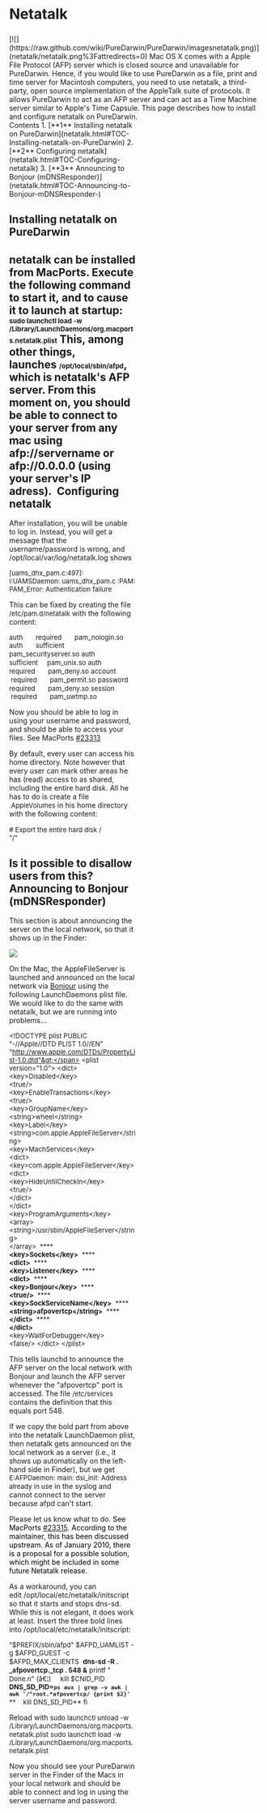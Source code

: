 Netatalk
========

<div style="display:inline;float:right;margin-top:5px;margin-right:10px;margin-bottom:5px;margin-left:10px">
[![](https://raw.github.com/wiki/PureDarwin/PureDarwin/imagesnetatalk.png)](netatalk/netatalk.png%3Fattredirects=0)
Mac OS X comes with a Apple File Protocol (AFP) server which is closed source and unavailable for PureDarwin. Hence, if you would like to use PureDarwin as a file, print and time server for Macintosh computers, you need to use netatalk, a third-party, open source implementation of the AppleTalk suite of protocols. It allows PureDarwin to act as an AFP server and can act as a Time Machine server similar to Apple's Time Capsule. This page describes how to install and configure netatalk on PureDarwin.

<div class="sites-embed-align-left-wrapping-off">
<div class="sites-embed-border-off sites-embed" style="width:250px;">
<div class="sites-embed-content sites-embed-type-toc">
<div class="goog-toc sites-embed-toc-maxdepth-6">
Contents
1.  [**1** Installing netatalk on PureDarwin](netatalk.html#TOC-Installing-netatalk-on-PureDarwin)
2.  [**2** Configuring netatalk](netatalk.html#TOC-Configuring-netatalk)
3.  [**3** Announcing to Bonjour (mDNSResponder)](netatalk.html#TOC-Announcing-to-Bonjour-mDNSResponder-)

Installing netatalk on PureDarwin
---------------------------------
netatalk can be installed from MacPorts. Execute the following command to start it, and to cause it to launch at startup:
<span style="font-size:small">sudo launchctl load -w /Library/LaunchDaemons/org.macports.netatalk.plist</span>
This, among other things, launches <span style="font-size:small">/opt/local/sbin/afpd</span>, which is netatalk's AFP server.
From this moment on, you should be able to connect to your server from any mac using afp://servername or afp://0.0.0.0 (using your server's IP adress). 
Configuring netatalk
--------------------
After installation, you will be unable to log in. Instead, you will get a message that the username/password is wrong, and /opt/local/var/log/netatalk.log shows 

<span style="font-size:small">[uams_dhx_pam.c:497]: I:UAMSDaemon: uams_dhx_pam.c :PAM: PAM_Error: Authentication failure</span>

This can be fixed by creating the file <span style="font-size:small">/etc/pam.d/netatalk</span> with the following content:

<span style="font-size:small">auth       required       pam_nologin.so</span>
<span style="font-size:small">auth       sufficient     pam_securityserver.so</span>
<span style="font-size:small">auth       sufficient     pam_unix.so</span>
<span style="font-size:small">auth       required       pam_deny.so</span>
<span style="font-size:small">account    required       pam_permit.so</span>
<span style="font-size:small">password   required       pam_deny.so</span>
<span style="font-size:small">session    required       pam_uwtmp.so</span>


Now you should be able to log in using your username and password, and should be able to access your files. See MacPorts [#23313](https://trac.macports.org/ticket/23313)

By default, every user can access his home directory. Note however that every user can mark other areas he has (read) access to as shared, including the entire hard disk. All he has to do is create a file <span style="font-size:small">.AppleVolumes</span> in his home directory with the following content:

<span style="font-size:small"># Export the entire hard disk</span>
<span style="font-size:small">/</span><span style="white-space:pre"><span style="font-size:small"> </span></span><span style="font-size:small">"/"</span>

Is it possible to disallow users from this?
Announcing to Bonjour (mDNSResponder)
-------------------------------------
This section is about announcing the server on the local network, so that it shows up in the Finder:

[![](https://raw.github.com/wiki/PureDarwin/PureDarwin/images/Bildschirmfoto%202010-01-17%20um%2002.58.49.png)](netatalk/Bildschirmfoto%202010-01-17%20um%2002.58.49.png%3Fattredirects=0)

[](netatalk/Bildschirmfoto%202010-01-17%20um%2002.58.49.png%3Fattredirects=0)On the Mac, the AppleFileServer is launched and announced on the local network via [Bonjour](bonjour.html) using the following LaunchDaemons plist file. We would like to do the same with netatalk, but we are running into problems...


<span style="font-size:small">&lt;!DOCTYPE plist PUBLIC "-//Apple//DTD PLIST 1.0//EN" "http://www.apple.com/DTDs/PropertyList-1.0.dtd"&gt;</span>
<span style="font-size:small">&lt;plist version="1.0"&gt;</span>
<span style="font-size:small">&lt;dict&gt;</span>
<span style="white-space:pre"><span style="font-size:small"> </span></span><span style="font-size:small">&lt;key&gt;Disabled&lt;/key&gt;</span>
<span style="white-space:pre"><span style="font-size:small"> </span></span><span style="font-size:small">&lt;true/&gt;</span>
<span style="white-space:pre"><span style="font-size:small"> </span></span><span style="font-size:small">&lt;key&gt;EnableTransactions&lt;/key&gt;</span>
<span style="white-space:pre"><span style="font-size:small"> </span></span><span style="font-size:small">&lt;true/&gt;</span>
<span style="white-space:pre"><span style="font-size:small"> </span></span><span style="font-size:small">&lt;key&gt;GroupName&lt;/key&gt;</span>
<span style="white-space:pre"><span style="font-size:small"> </span></span><span style="font-size:small">&lt;string&gt;wheel&lt;/string&gt;</span>
<span style="white-space:pre"><span style="font-size:small"> </span></span><span style="font-size:small">&lt;key&gt;Label&lt;/key&gt;</span>
<span style="white-space:pre"><span style="font-size:small"> </span></span><span style="font-size:small">&lt;string&gt;com.apple.AppleFileServer&lt;/string&gt;</span>
<span style="white-space:pre"><span style="font-size:small"> </span></span><span style="font-size:small">&lt;key&gt;MachServices&lt;/key&gt;</span>
<span style="white-space:pre"><span style="font-size:small"> </span></span><span style="font-size:small">&lt;dict&gt;</span>
<span style="white-space:pre"><span style="font-size:small"> </span></span><span style="font-size:small">&lt;key&gt;com.apple.AppleFileServer&lt;/key&gt;</span>
<span style="white-space:pre"><span style="font-size:small"> </span></span><span style="font-size:small">&lt;dict&gt;</span>
<span style="white-space:pre"><span style="font-size:small"> </span></span><span style="font-size:small">&lt;key&gt;HideUntilCheckIn&lt;/key&gt;</span>
<span style="white-space:pre"><span style="font-size:small"> </span></span><span style="font-size:small">&lt;true/&gt;</span>
<span style="white-space:pre"><span style="font-size:small"> </span></span><span style="font-size:small">&lt;/dict&gt;</span>
<span style="white-space:pre"><span style="font-size:small"> </span></span><span style="font-size:small">&lt;/dict&gt;</span>
<span style="white-space:pre"><span style="font-size:small"> </span></span><span style="font-size:small">&lt;key&gt;ProgramArguments&lt;/key&gt;</span>
<span style="white-space:pre"><span style="font-size:small"> </span></span><span style="font-size:small">&lt;array&gt;</span>
<span style="white-space:pre"><span style="font-size:small"> </span></span><span style="font-size:small">&lt;string&gt;/usr/sbin/AppleFileServer&lt;/string&gt;</span>
<span style="white-space:pre"><span style="font-size:small"> </span></span><span style="font-size:small">&lt;/array&gt;</span>
<span style="white-space:pre"><span style="font-size:small"> **** </span></span><span style="font-size:small">**&lt;key&gt;Sockets&lt;/key&gt;**</span>
<span style="white-space:pre"><span style="font-size:small"> **** </span></span><span style="font-size:small">**&lt;dict&gt;**</span>
<span style="white-space:pre"><span style="font-size:small"> **** </span></span><span style="font-size:small">**&lt;key&gt;Listener&lt;/key&gt;**</span>
<span style="white-space:pre"><span style="font-size:small"> **** </span></span><span style="font-size:small">**&lt;dict&gt;**</span>
<span style="white-space:pre"><span style="font-size:small"> **** </span></span><span style="font-size:small">**&lt;key&gt;Bonjour&lt;/key&gt;**</span>
<span style="white-space:pre"><span style="font-size:small"> **** </span></span><span style="font-size:small">**&lt;true/&gt;**</span>
<span style="white-space:pre"><span style="font-size:small"> **** </span></span><span style="font-size:small">**&lt;key&gt;SockServiceName&lt;/key&gt;**</span>
<span style="white-space:pre"><span style="font-size:small"> **** </span></span><span style="font-size:small">**&lt;string&gt;afpovertcp&lt;/string&gt;**</span>
<span style="white-space:pre"><span style="font-size:small"> **** </span></span><span style="font-size:small">**&lt;/dict&gt;**</span>
<span style="white-space:pre"><span style="font-size:small"> **** </span></span><span style="font-size:small">**&lt;/dict&gt;**</span>
<span style="white-space:pre"><span style="font-size:small"> </span></span><span style="font-size:small">&lt;key&gt;WaitForDebugger&lt;/key&gt;</span>
<span style="white-space:pre"><span style="font-size:small"> </span></span><span style="font-size:small">&lt;false/&gt;</span>
<span style="font-size:small">&lt;/dict&gt;</span>
<span style="font-size:small">&lt;/plist&gt;</span>

This tells launchd to announce the AFP server on the local network with Bonjour and launch the AFP server whenever the "afpovertcp" port is accessed. The file <span style="font-size:small">/etc/services</span> contains the definition that this equals port 548. 

If we copy the bold part from above into the netatalk LaunchDaemon plist, then netatalk gets announced on the local network as a server (i.e., it shows up automatically on the left-hand side in Finder), but we get
<span style="font-size:small">E:AFPDaemon: main: dsi_init: Address already in use</span>
in the syslog and cannot connect to the server because afpd can't start.

Please let us know what to do. <span style="color:rgb(0,0,0)">See MacPorts [#23315](https://trac.macports.org/ticket/23315). According to the maintainer, this has been discussed upstream. As of January 2010, there is a proposal for a possible solution, which might be included in some future Netatalk release.</span>

As a workaround, you can edit /opt/local/etc/netatalk/initscript so that it starts and stops dns-sd. While this is not elegant, it does work at least. Insert the three bold lines into /opt/local/etc/netatalk/initscript:


<span style="font-size:small">"$PREFIX/sbin/afpd" $AFPD_UAMLIST -g $AFPD_GUEST -c $AFPD_MAX_CLIENTS </span>
<span style="font-size:small">**dns-sd -R . _afpovertcp._tcp . 548 &**</span>
<span style="font-size:small">printf " Done.n"</span>
<span style="font-size:small">(â€¦)</span>
<span style="font-size:small">    kill $CNID_PID</span>
<span style="font-size:small">**DNS_SD_PID=`ps aux | grep -v awk | awk '/^root.*afpovertcp/ {print $2}'`**</span>
<span style="font-size:small">**    kill DNS_SD_PID**</span>
<span style="font-size:small">fi</span>


Reload with
<span style="font-size:small">sudo launchctl unload -w /Library/LaunchDaemons/org.macports.netatalk.plist</span>
<span style="font-size:small">sudo launchctl load -w /Library/LaunchDaemons/org.macports.netatalk.plist</span>

Now you should see your PureDarwin server in the Finder of the Macs in your local network and should be able to connect and log in using the server username and password.

